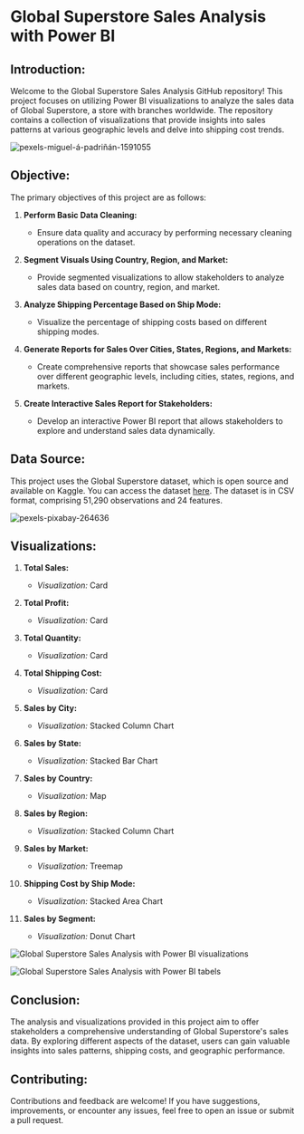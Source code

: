 # Global Superstore Sales Analysis with Power BI

## Introduction:

Welcome to the Global Superstore Sales Analysis GitHub repository! This project focuses on utilizing Power BI visualizations to analyze the sales data of Global Superstore, a store with branches worldwide. The repository contains a collection of visualizations that provide insights into sales patterns at various geographic levels and delve into shipping cost trends.

![pexels-miguel-á-padriñán-1591055](https://github.com/anurashikvk/Global-Superstore-Power-BI-Sales-Visualization-Project/assets/134492695/aefe2845-c1f2-439f-b33e-21aa67de03f2)

## Objective:

The primary objectives of this project are as follows:

1. **Perform Basic Data Cleaning:**
   - Ensure data quality and accuracy by performing necessary cleaning operations on the dataset.

2. **Segment Visuals Using Country, Region, and Market:**
   - Provide segmented visualizations to allow stakeholders to analyze sales data based on country, region, and market.

3. **Analyze Shipping Percentage Based on Ship Mode:**
   - Visualize the percentage of shipping costs based on different shipping modes.

4. **Generate Reports for Sales Over Cities, States, Regions, and Markets:**
   - Create comprehensive reports that showcase sales performance over different geographic levels, including cities, states, regions, and markets.

5. **Create Interactive Sales Report for Stakeholders:**
   - Develop an interactive Power BI report that allows stakeholders to explore and understand sales data dynamically.

## Data Source:

This project uses the Global Superstore dataset, which is open source and available on Kaggle. You can access the dataset  [here]([link-to-dataset](https://www.kaggle.com/datasets/fatihilhan/global-superstore-dataset)). The dataset is in CSV format, comprising 51,290 observations and 24 features.

![pexels-pixabay-264636](https://github.com/anurashikvk/Global-Superstore-Power-BI-Sales-Visualization-Project/assets/134492695/a3594343-08c6-4eac-b868-9fd80f245f31)


## Visualizations:

1. **Total Sales:**
   - *Visualization:* Card

2. **Total Profit:**
   - *Visualization:* Card

3. **Total Quantity:**
   - *Visualization:* Card

4. **Total Shipping Cost:**
   - *Visualization:* Card

5. **Sales by City:**
   - *Visualization:* Stacked Column Chart

6. **Sales by State:**
   - *Visualization:* Stacked Bar Chart

7. **Sales by Country:**
   - *Visualization:* Map

8. **Sales by Region:**
   - *Visualization:* Stacked Column Chart

9. **Sales by Market:**
   - *Visualization:* Treemap

10. **Shipping Cost by Ship Mode:**
    - *Visualization:* Stacked Area Chart

11. **Sales by Segment:**
    - *Visualization:* Donut Chart

![Global Superstore Sales Analysis with Power BI visualizations](https://github.com/anurashikvk/Global-Superstore-Power-BI-Sales-Visualization-Project/assets/134492695/224c94f9-30e5-43c7-9e35-eaf59f666bec)


![Global Superstore Sales Analysis with Power BI tabels](https://github.com/anurashikvk/Global-Superstore-Power-BI-Sales-Visualization-Project/assets/134492695/ad2de45a-1581-488f-8faa-ce8c5f8db617)

## Conclusion:

The analysis and visualizations provided in this project aim to offer stakeholders a comprehensive understanding of Global Superstore's sales data. By exploring different aspects of the dataset, users can gain valuable insights into sales patterns, shipping costs, and geographic performance.

## Contributing:

Contributions and feedback are welcome! If you have suggestions, improvements, or encounter any issues, feel free to open an issue or submit a pull request.
